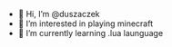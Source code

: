 - 👋 Hi, I’m @duszaczek
- 👀 I’m interested in playing minecraft
- 🌱 I’m currently learning .lua launguage
